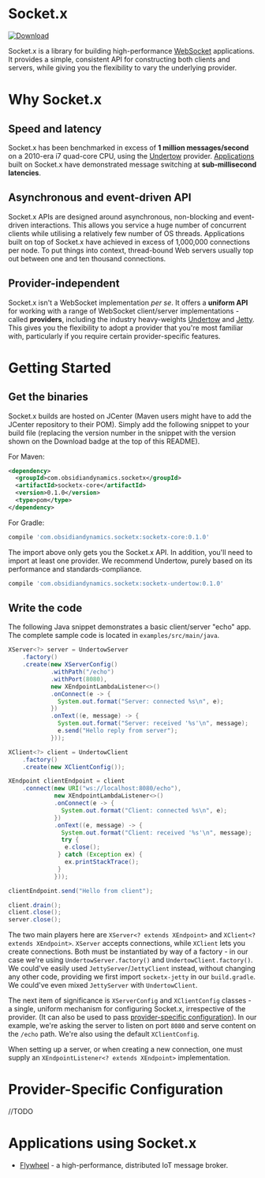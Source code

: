 Socket.x
===
[ ![Download](https://api.bintray.com/packages/obsidiandynamics/socketx/socketx-core/images/download.svg) ](https://bintray.com/obsidiandynamics/socketx/socketx-core/_latestVersion)

Socket.x is a library for building high-performance [WebSocket](https://en.wikipedia.org/wiki/WebSocket) applications. It provides a simple, consistent API for constructing both clients and servers, while giving you the flexibility to vary the underlying provider.

# Why Socket.x
## Speed and latency
Socket.x has been benchmarked in excess of **1 million messages/second** on a 2010-era i7 quad-core CPU, using the [Undertow](http://undertow.io/) provider. [Applications](#user-content-applications-using-socketx) built on Socket.x have demonstrated message switching at **sub-millisecond latencies**.

## Asynchronous and event-driven API
Socket.x APIs are designed around asynchronous, non-blocking and event-driven interactions. This allows you service a huge number of concurrent clients while utilising a relatively few number of OS threads. Applications built on top of Socket.x have achieved in excess of 1,000,000 connections per node. To put things into context, thread-bound Web servers usually top out between one and ten thousand connections.

## Provider-independent
Socket.x isn't a WebSocket implementation _per se_. It offers a **uniform API** for working with a range of WebSocket client/server implementations - called **providers**, including the industry heavy-weights [Undertow](http://undertow.io/) and [Jetty](https://www.eclipse.org/jetty). This gives you the flexibility to adopt a provider that you're most familiar with, particularly if you require certain provider-specific features.

# Getting Started
## Get the binaries
Socket.x builds are hosted on JCenter (Maven users might have to add the JCenter repository to their POM). Simply add the following snippet to your build file (replacing the version number in the snippet with the version shown on the Download badge at the top of this README).

For Maven:

```xml
<dependency>
  <groupId>com.obsidiandynamics.socketx</groupId>
  <artifactId>socketx-core</artifactId>
  <version>0.1.0</version>
  <type>pom</type>
</dependency>
```

For Gradle:

```groovy
compile 'com.obsidiandynamics.socketx:socketx-core:0.1.0'
```

The import above only gets you the Socket.x API. In addition, you'll need to import at least one provider. We recommend Undertow, purely based on its performance and standards-compliance.
```groovy
compile 'com.obsidiandynamics.socketx:socketx-undertow:0.1.0'
```

## Write the code
The following Java snippet demonstrates a basic client/server "echo" app. The complete sample code is located in `examples/src/main/java`.
```java
XServer<?> server = UndertowServer
    .factory()
    .create(new XServerConfig()
            .withPath("/echo")
            .withPort(8080), 
            new XEndpointLambdaListener<>()
            .onConnect(e -> { 
              System.out.format("Server: connected %s\n", e); 
            })
            .onText((e, message) -> {
              System.out.format("Server: received '%s'\n", message);
              e.send("Hello reply from server");
            }));

XClient<?> client = UndertowClient
    .factory()
    .create(new XClientConfig());

XEndpoint clientEndpoint = client
    .connect(new URI("ws://localhost:8080/echo"),
             new XEndpointLambdaListener<>()
             .onConnect(e -> { 
               System.out.format("Client: connected %s\n", e); 
             })
             .onText((e, message) -> {
               System.out.format("Client: received '%s'\n", message);
               try {
                e.close();
              } catch (Exception ex) {
                ex.printStackTrace();
              }
             }));

clientEndpoint.send("Hello from client");

client.drain();
client.close();
server.close();
```

The two main players here are `XServer<? extends XEndpoint>` and `XClient<? extends XEndpoint>`. `XServer` accepts connections, while `XClient` lets you create connections. Both must be instantiated by way of a factory - in our case we're using `UndertowServer.factory()` and `UndertowClient.factory()`. We could've easily used `JettyServer`/`JettyClient` instead, without changing any other code, providing we first import `socketx-jetty` in our `build.gradle`. We could've even mixed `JettyServer` with `UndertowClient`.

The next item of significance is `XServerConfig` and `XClientConfig` classes - a single, uniform mechanism for configuring Socket.x, irrespective of the provider. (It can also be used to pass [provider-specific configuration](#user-content-provider-specific-configuration)). In our example, we're asking the server to listen on port `8080` and serve content on the `/echo` path. We're also using the default `XClientConfig`.

When setting up a server, or when creating a new connection, one must supply an `XEndpointListener<? extends XEndpoint>` implementation.



# Provider-Specific Configuration
//TODO

# Applications using Socket.x
* [Flywheel](https://github.com/william-hill-community/flywheel) - a high-performance, distributed IoT message broker.

